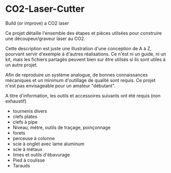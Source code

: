 # CO2-Laser-Cutter
Build (or improve) a CO2 laser

Ce projet détaille l'ensemble des étapes et pièces utilsées pour construire une découpeur/graveur laser au CO2.

Cette description est juste une illustration d'une conception de A à Z, pourvant servir d'exemple à d'autres réalisations.
Ce n'est ni un guide, ni un kit, mais les fichiers partagés peuvent bien sur être utilsés si ils sont utiles à un autre projet.

Afin de reproduire un système analogue, de bonnes connaissances mécaniques et un minimum d'outillage de qualité sont requis. Ce projet n'est pas envisageable pour un amateur "débutant".

A titre d'information, les outils et accessoires suivants ont été requis (non exhaustif)
- tournenis divers
- clefs plates
- clefs à pipe
- Niveau, mètre, outils de traçage, poinçonnage
- forets 
- perceuse à colonne
- scie à onglet avec lame aluminum
- scie à métaux
- limes et outils d'ébavurage
- Pied à coulisse
- Tarauds


